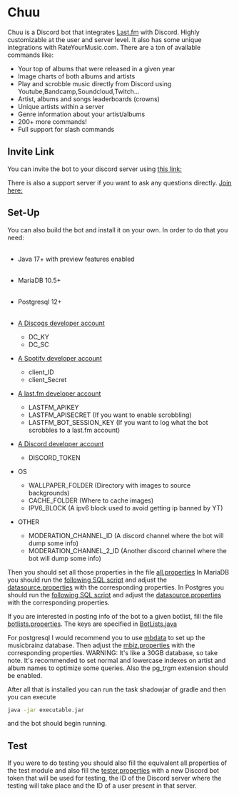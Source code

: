 # Chuu

Chuu is a Discord bot that integrates [Last.fm]([https://www.last.fm/](https://www.last.fm/)) with Discord. Highly
customizable at the user and server level. It also has some unique integrations with RateYourMusic.com. There are a ton
of available commands like:

- Your top of albums that were released in a given year<br>
- Image charts of both albums and artists<br>
- Play and scrobble music directly from Discord using Youtube,Bandcamp,Soundcloud,Twitch...
- Artist, albums and songs leaderboards (crowns)<br>
- Unique artists within a server<br>
- Genre information about your artist/albums<br>
- 200+ more commands!
- Full support for slash commands

## Invite Link

You can invite the bot to your discord server
using [this link:](https://discordapp.com/oauth2/authorize?scope=bot&client_id=537353774205894676&permissions=387136)

There is also a support server if you want to ask any questions directly. [Join here:](https://discord.gg/HQGqYD7)

## Set-Up

You can also build the bot and install it on your own. In order to do that you need:<br><br>

- Java 17+ with preview features enabled<br><br>
- MariaDB 10.5+<br><br>
- Postgresql 12+<br><br>
- [A Discogs developer account](https://www.discogs.com/developers)

  - DC_KY
  - DC_SC

- [A Spotify developer account](https://developer.spotify.com/)
  - client_ID
  - client_Secret

- [A last.fm developer account](https://secure.last.fm/login?next=/api/account/create)
  - LASTFM_APIKEY
  - LASTFM_APISECRET (If you want to enable scrobbling)
  - LASTFM_BOT_SESSION_KEY (If you want to log what the bot scrobbles to a last.fm account)

- [A Discord developer account](https://discordapp.com/login?redirect_to=%2Fdevelopers%2Fapplications%2F)
  - DISCORD_TOKEN

- OS
  - WALLPAPER_FOLDER (Directory with images to source backgrounds)
  - CACHE_FOLDER (Where to cache images)
  - IPV6_BLOCK  (A ipv6 block used to avoid getting ip banned by YT)

- OTHER
  - MODERATION_CHANNEL_ID (A discord channel where the bot will dump some info)
  - MODERATION_CHANNEL_2_ID (Another discord channel where the bot will dump some info)

Then you should set all those properties in the
file [all.properties](https://github.com/ishwi/chuu/blob/master/src/main/resources/all.properties)
In MariaDB you should run
the [following SQL script](https://github.com/ishwi/chuu/blob/master/model/src/main/resources/MariaBaseline.sql) and
adjust
the [datasource.properties](https://github.com/ishwi/chuu/blob/master/model/src/main/resources/datasource.properties)
with the corresponding properties. In Postgres you should run
the [following SQL script](https://github.com/ishwi/chuu/blob/master/model/src/main/resources/PostgresBaseline.sql) and
adjust
the [datasource.properties](https://github.com/ishwi/chuu/blob/master/model/src/main/resources/datasource.properties)
with the corresponding properties.

If you are interested in posting info of the bot to a given botlist, fill the
file [botlists.properties](https://github.com/ishwi/chuu/blob/master/src/main/resources/botlists.properties). The keys
are specified
in [BotLists.java](https://github.com/ishwi/chuu/blob/master/src/main/java/core/util/botlists/BotLists.java)

For postgresql I would recommend you to use [mbdata](https://pypi.org/project/mbdata/) to set up the musicbrainz
database. Then adjust
the [mbiz.properties](https://github.com/ishwi/chuu/blob/master/src/main/resources/mbiz.properties) with the
corresponding properties. WARNING: It's like a 30GB database, so take note. It's recommended to set normal and lowercase
indexes on artist and album names to optimize some queries. Also the pg_trgm extension should be enabled.

After all that is installed you can run the task shadowjar of gradle and then you can execute

```bash 
java -jar executable.jar
```

and the bot should begin running.

## Test

If you were to do testing you should also fill the equivalent all.properties of the test module and also fill
the [tester.properties](https://github.com/ishwi/chuu/blob/master/src/test/resources/tester.properties) with a new
Discord bot token that will be used for testing, the ID of the Discord server where the testing will take place and the
ID of a user present in that server.
